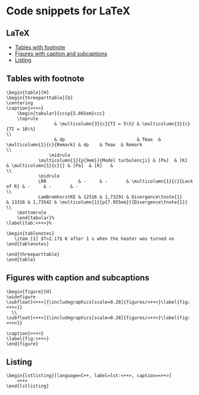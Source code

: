 Code snippets for LaTeX
========================================


LaTeX
------------

- [Tables with footnote](#tables-with-footnote)
- [Figures with caption and subcaptions](#figures-with-caption-and-subcaptions)
- [Listing](#listing)


## Tables with footnote

	\begin{table}[H]
	\begin{threeparttable}[b]
	\centering
	\caption{<++>}
		\begin{tabular}{cccp{5.865em}ccc}
		\toprule
		    	      & \multicolumn{3}{c}{TI = 5\%} & \multicolumn{3}{c}{TI = 10\%}                                                                 \\
		    	      & dp                           & Tmax  & \multicolumn{1}{c}{Remark} & dp    & Tmax  & Remark                                   \\
					\midrule
		    	\multicolumn{1}{p{9em}}{Model turbulencji} & [Pa]  & [K]   & \multicolumn{1}{c}{} & [Pa]  & [K]   &                                  \\
		    	\midrule
		    	LRR            & -     & -       & \multicolumn{1}{c}{Lack of R} & -     & -       & -                                                \\
				LamBremhorstKE & 12516 & 1,73291 & Divergence\tnote{1}           & 13316 & 1,73542 & \multicolumn{1}{p{7.955em}}{Divergence\tnote{1}} \\
	   	\bottomrule
	   	\end{tabular}%
	\label{tab:<++>}%
	
	\begin{tablenotes}
	   \item [1] $T>2.17$ K after 1 s when the heater was turned on
	\end{tablenotes}
	
	\end{threeparttable}
	\end{table}

## Figures with caption and subcaptions


	\begin{figure}[H]
	\widefigure
	\subfloat[<++>]{\includegraphics[scale=0.28]{figures/<++>}\label{fig:<++>}}
	  \\
	\subfloat[<++>]{\includegraphics[scale=0.28]{figures/<++>}\label{fig:<++>}}
	
	\caption{<++>} 
	\label{fig:<++>}
	\end{figure}


## Listing

	\begin{lstlisting}[language=C++, label=lst:<++>, caption=<++>]
		<++>
	\end{lstlisting}


